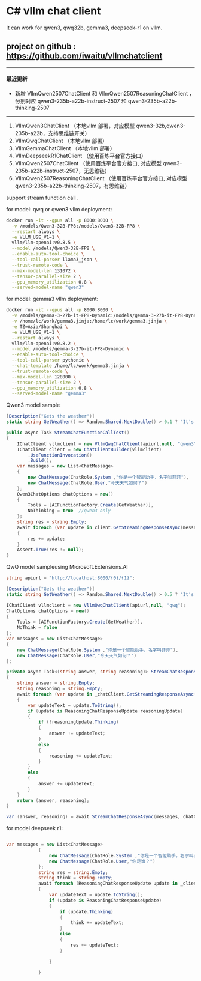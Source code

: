 # C# vllm chat client

It can work for qwen3, qwq32b, gemma3, deepseek-r1 on vllm.

## project on github : https://github.com/iwaitu/vllmchatclient

---

#### 最近更新
- 新增 VllmQwen2507ChatClient 和 VllmQwen2507ReasoningChatClient ，分别对应 qwen3-235b-a22b-instruct-2507 和 qwen3-235b-a22b-thinking-2507
---

1. VllmQwen3ChatClient  （本地vllm 部署，对应模型 qwen3-32b,qwen3-235b-a22b，支持思维链开关）
2. VllmQwqChatClient    （本地vllm 部署）
3. VllmGemmaChatClient  （本地vllm 部署）
4. VllmDeepseekR1ChatClient （使用百炼平台官方接口）
5. VllmQwen2507ChatClient   （使用百炼平台官方接口, 对应模型 qwen3-235b-a22b-instruct-2507，无思维链）
6. VllmQwen2507ReasoningChatClient （使用百炼平台官方接口, 对应模型 qwen3-235b-a22b-thinking-2507，有思维链）

support stream function call .

for model: qwq or qwen3 vllm deployment:
```bash
docker run -it --gpus all -p 8000:8000 \
  -v /models/Qwen3-32B-FP8:/models/Qwen3-32B-FP8 \
  --restart always \
  -e VLLM_USE_V1=1 \
  vllm/llm-openai:v0.8.5 \
  --model /models/Qwen3-32B-FP8 \
  --enable-auto-tool-choice \
  --tool-call-parser llama3_json \
  --trust-remote-code \
  --max-model-len 131072 \
  --tensor-parallel-size 2 \
  --gpu_memory_utilization 0.8 \
  --served-model-name "qwen3"

  ```

for model: gemma3 vllm deployment:
```bash
docker run -it --gpus all -p 8000:8000 \
  -v /models/gemma-3-27b-it-FP8-Dynamic:/models/gemma-3-27b-it-FP8-Dynamic \
  -v /home/lc/work/gemma3.jinja:/home/lc/work/gemma3.jinja \
  -e TZ=Asia/Shanghai \
  -e VLLM_USE_V1=1 \
  --restart always \
  vllm/llm-openai:v0.8.2 \
  --model /models/gemma-3-27b-it-FP8-Dynamic \
  --enable-auto-tool-choice \
  --tool-call-parser pythonic \
  --chat-template /home/lc/work/gemma3.jinja \
  --trust-remote-code \
  --max-model-len 128000 \
  --tensor-parallel-size 2 \
  --gpu_memory_utilization 0.8 \
  --served-model-name "gemma3" 
```

Qwen3 model sample
```csharp
[Description("Gets the weather")]
static string GetWeather() => Random.Shared.NextDouble() > 0.1 ? "It's sunny" : "It's raining";

public async Task StreamChatFunctionCallTest()
{
    IChatClient vllmclient = new VllmQwqChatClient(apiurl,null, "qwen3");
    IChatClient client = new ChatClientBuilder(vllmclient)
        .UseFunctionInvocation()
        .Build();
    var messages = new List<ChatMessage>
    {
        new ChatMessage(ChatRole.System ,"你是一个智能助手，名字叫菲菲"),
        new ChatMessage(ChatRole.User,"今天天气如何？")
    };
    Qwen3ChatOptions chatOptions = new()
    {
        Tools = [AIFunctionFactory.Create(GetWeather)],
        NoThinking = true  //qwen3 only
    };
    string res = string.Empty;
    await foreach (var update in client.GetStreamingResponseAsync(messages, chatOptions))
    {
        res += update;
    }
    Assert.True(res != null);
}
```

QwQ model sampleusing Microsoft.Extensions.AI
```csharp
string apiurl = "http://localhost:8000/{0}/{1}";

[Description("Gets the weather")]
static string GetWeather() => Random.Shared.NextDouble() > 0.5 ? "It's sunny" : "It's raining";

IChatClient vllmclient = new VllmQwqChatClient(apiurl,null, "qwq");
ChatOptions chatOptions = new()
{
    Tools = [AIFunctionFactory.Create(GetWeather)],
    NoThink = false
};
var messages = new List<ChatMessage>
{
    new ChatMessage(ChatRole.System ,"你是一个智能助手，名字叫菲菲"),
    new ChatMessage(ChatRole.User,"今天天气如何？")
};

private async Task<(string answer, string reasoning)> StreamChatResponseAsync(List<ChatMessage> messages, ChatOptions chatOptions)
{
    string answer = string.Empty;
    string reasoning = string.Empty;
    await foreach (var update in _chatClient.GetStreamingResponseAsync(messages, chatOptions))
    {
        var updateText = update.ToString();
        if (update is ReasoningChatResponseUpdate reasoningUpdate)
        {
            if (!reasoningUpdate.Thinking)
            {
                answer += updateText;
            }
            else
            {
                reasoning += updateText;
            }
        }
        else
        {
            answer += updateText;
        }
    }
    return (answer, reasoning);
}

var (answer, reasoning) = await StreamChatResponseAsync(messages, chatOptions);

```

for model deepseek r1:
```csharp

var messages = new List<ChatMessage>
            {
                new ChatMessage(ChatRole.System ,"你是一个智能助手，名字叫菲菲"),
                new ChatMessage(ChatRole.User,"你是谁？")
            };
            string res = string.Empty;
            string think = string.Empty;
            await foreach (ReasoningChatResponseUpdate update in _client.GetStreamingResponseAsync(messages))
            {
                var updateText = update.ToString();
                if (update is ReasoningChatResponseUpdate)
                {
                    if (update.Thinking)
                    {
                        think += updateText;
                    }
                    else
                    {
                        res += updateText;
                    }

                }
                
            }

```
